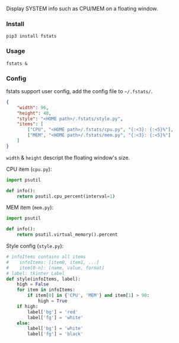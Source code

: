 Display SYSTEM info such as CPU/MEM on a floating window.

### Install

```
pip3 install fstats
```

### Usage

```
fstats &
```

### Config

fstats support user config, add the config file to `~/.fstats/`.

```json
{
    "width": 96,
    "height": 48,
    "style": "<HOME path>/.fstats/style.py",
    "items": [
        ["CPU", "<HOME path>/.fstats/cpu.py", "{:<3}: {:<5}%"],
        ["MEM", "<HOME path>/.fstats/mem.py", "{:<3}: {:<5}%"]
    ]
}
```

`width` & `height` descript the floating window's size.

CPU item (`cpu.py`):

```python
import psutil

def info():
    return psutil.cpu_percent(interval=1)
```

MEM item (`mem.py`):

```python
import psutil

def info():
    return psutil.virtual_memory().percent
```

Style config (`style.py`):

```python
# infoItems contains all items
#    infoItems: [item0, item1, ...]
#    item[0-n]: [name, value, format]
# label: tkinter Label 
def style(infoItems, label):
    high = False
    for item in infoItems:
        if item[0] in {'CPU', 'MEM'} and item[1] > 90:
            high = True
    if high:
        label['bg'] = 'red'
        label['fg'] = 'white'
    else:
        label['bg'] = 'white'
        label['fg'] = 'black'
```